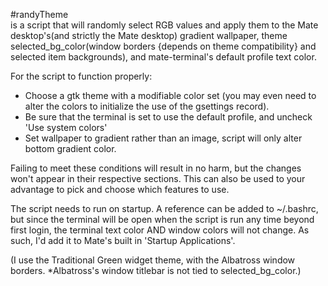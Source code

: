 #randyTheme  
is a script that will randomly select RGB values and apply 
them to the Mate desktop's(and strictly the Mate desktop) gradient 
wallpaper, theme selected_bg_color(window borders {depends on theme 
compatibility} and selected item 
backgrounds), and mate-terminal's default profile text color.

For the script to function properly:  
+ Choose a gtk theme with a 
modifiable color set (you may even need to alter the colors to 
initialize the use of the gsettings record).
+ Be sure that the terminal is set to use the default profile, and 
uncheck 'Use system colors'
+ Set wallpaper to gradient rather than an image, script will only alter 
bottom gradient color.

Failing to meet these conditions will result in no harm, but the changes 
won't appear in their respective sections. This can also be used to your 
advantage to pick and choose which features to use.

The script needs to run on startup. A reference can be added to 
~/.bashrc, but since the terminal will be open when the script is run 
any time beyond first login, the terminal text color AND window colors 
will not change. As such, I'd add it to Mate's built in 'Startup 
Applications'.

(I use the Traditional Green widget theme, with the Albatross window 
borders. *Albatross's window titlebar is not tied to selected_bg_color.)
